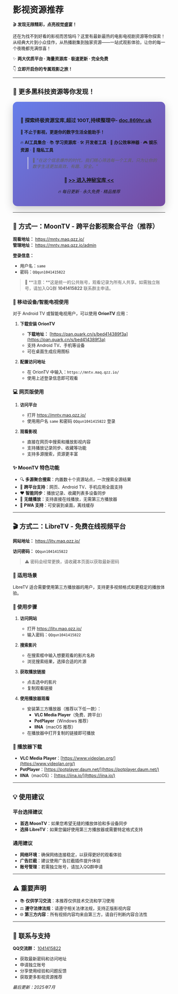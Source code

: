 # 影视资源推荐

🎬 **发现无限精彩，点亮视觉盛宴！**

还在为找不到好看的影视而苦恼吗？这里有最新最热的电影电视剧资源等你探索！从经典大片到小众佳作，从热播剧集到独家资源——一站式观影体验，让你的每一个夜晚都充满惊喜！

✨ **两大优质平台 · 海量资源库 · 极速更新 · 完全免费**

👇 **立即开启你的专属观影之旅！**

---

## 🚀 更多黑科技资源等你发现！

<div style="background: linear-gradient(135deg, #667eea 0%, #764ba2 100%); padding: 25px; border-radius: 15px; margin: 20px 0; box-shadow: 0 10px 30px rgba(0,0,0,0.2);">

### 💎 **探索终极资源宝库,超过 100T,持续整理中- [doc.869hr.uk](https://doc.869hr.uk)**

**🌟 不止于影视，更是你的数字生活全能助手！**

🔥 **AI工具集合** · 📚 **学习资源库** · 🛠️ **开发者工具** · 💼 **办公效率神器** · 🎮 **娱乐资源** · 🔐 **隐私工具**

> 💫 *"在这个信息爆炸的时代，我们精心筛选每一个工具，只为让你的数字生活更加高效、有趣、安全。"*

<div style="text-align: center; margin-top: 20px;">

### 🎯 [**>> 进入神秘宝库 <<**](https://doc.869hr.uk)

*🔥 每日更新 · 永久免费 · 精品推荐*

</div>

</div>

---

## 🌙 方式一：MoonTV - 跨平台影视聚合平台（推荐）

**观看地址：** https://mntv.maq.qzz.io/  
**管理地址：** https://mntv.maq.qzz.io/admin

**登录信息：**
- 用户名：`same`
- 密码：`QQqun1041415822`

> 📝 **注意：**这是统一的公共账号，观看记录为所有人共享。如需独立账号，请加入QQ群 **1041415822** 联系群主申请。

### 📱 移动设备/智能电视使用

对于 Android TV 或智能电视用户，可以使用 **OrionTV** 应用：

1. **下载安装 OrionTV**
   - **下载地址：** [https://pan.quark.cn/s/bed414389f3a](https://pan.quark.cn/s/bed414389f3a)
   - 支持 Android TV、手机等设备
   - 可在桌面生成应用图标

2. **配置访问地址**
   - 在 OrionTV 中输入：`https://mntv.maq.qzz.io/`
   - 使用上述登录信息即可观看

### 💻 网页版使用

1. **访问平台**
   - 打开 https://mntv.maq.qzz.io/
   - 使用用户名 `same` 和密码 `QQqun1041415822` 登录

2. **观看影视**
   - 直接在网页中搜索和播放影视内容
   - 支持播放记录同步、收藏等功能
   - 支持多源搜索，资源更丰富

### ✨ MoonTV 特色功能

- 🔍 **多源聚合搜索**：内置数十个资源站点，一次搜索全源结果
- 📱 **跨平台支持**：网页、Android TV、手机应用全面支持
- ❤️ **智能同步**：播放记录、收藏列表多设备同步
- 📡 **无缝播放**：支持直接在线播放，无需第三方播放器
- 🌙 **PWA 支持**：可安装到桌面，离线缓存

---

## 🎬 方式二：LibreTV - 免费在线视频平台

**网站地址：** https://litv.maq.qzz.io/

**访问密码：** `QQqun1041415822`
> ⚠️ 密码会经常更换，请收藏本页面以获取最新密码

### 📱 适用场景

LibreTV 适合需要使用第三方播放器的用户，支持更多视频格式和更稳定的播放体验。

### 🔧 使用步骤

1. **访问网站**
   - 打开 https://litv.maq.qzz.io/
   - 输入密码：`QQqun1041415822`

2. **搜索影片**
   - 在搜索框中输入想要观看的影片名称
   - 浏览搜索结果，选择合适的片源

3. **获取播放链接**
   - 点击选中的影片
   - 复制观看链接

4. **使用播放器观看**
   - 安装第三方播放器（推荐以下任一款）：
     - **VLC Media Player**（免费、跨平台）
     - **PotPlayer**（Windows 推荐）
     - **IINA**（macOS 推荐）
   - 在播放器中打开复制的链接即可播放

### 📱 播放器下载

- **VLC Media Player**：[https://www.videolan.org/](https://www.videolan.org/)
- **PotPlayer**：[https://potplayer.daum.net/](https://potplayer.daum.net/)
- **IINA**（macOS）：[https://iina.io/](https://iina.io/)

---

## 💡 使用建议

### 平台选择建议

- **首选 MoonTV**：如果您希望无缝的播放体验和多设备同步
- **选择 LibreTV**：如果您偏好使用第三方播放器或需要特定格式支持

### 通用建议

- **网络环境**：确保网络连接稳定，以获得更好的观看体验
- **广告拦截**：建议使用广告拦截插件提升体验
- **账号管理**：若需独立账号，请加入QQ群申请

---

## ⚠️ 重要声明

- 📚 **仅供学习交流**：本推荐仅供技术交流和学习使用
- ⚖️ **遵守法律法规**：请遵守相关法律法规，支持正版影视内容
- 🌐 **第三方内容**：所有视频内容均来自第三方，请自行判断内容合法性

---

## 👥 联系与支持

**QQ交流群：** [1041415822](https://qm.qq.com/q/59EWTaGqfu)  
- 获取最新密码和访问地址  
- 申请独立账号  
- 分享使用经验和问题反馈  
- 获取更多影视资源推荐

*最后更新：2025年7月*
